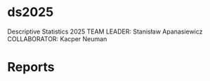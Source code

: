 # ds2025
Descriptive Statistics 2025
TEAM LEADER: Stanisław Apanasiewicz
COLLABORATOR: Kacper Neuman
# Reports

